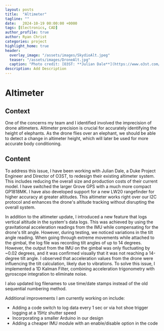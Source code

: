 ```yaml
---
layout: posts
title:  "Altimeter"
tagline: ""
date:   2024-10-19 00:00:00 +0000
tags: [Electronics, CAD]
author_profile: true
author: Ryan Christ
categories: project
highlight_home: true
header:
  overlay_image: "/assets/images/SkydioAlt.jpeg"
  teaser: "/assets/images/DroneAlt.jpg"
  caption: "Photo credit: [O3ST: **Julian Dale**](https://www.o3st.com/wp-content/uploads/2024/08/Skydio2crop-1536x948.jpeg)"
description: Add Description
---
```

# Altimeter
## Context
One of the concerns my team and I identified involved the imprecision of drone altimeters. Altimeter precision is crucial for accurately identifying the height of elephants. As the drone flies over an elephant, we should be able to detect a change in altimeter height, which will later be used for more accurate body conditioning.

## Content
To address this issue, I have been working with Julian Dale, a Duke Project Engineer and Director of O3ST, to redesign their existing altimeter system. This includes reducing the overall size and production costs of their current model. I have switched the larger Grove GPS with a much more compact GP1818MK. I have also developed support for a new LW20 rangefinder for higher accuracy at greater altitudes. This altimeter works right over our I2C protocol and enhances the drone's altitude tracking without disrupting the overall system.

In addition to the altimeter update, I introduced a new feature that logs vertical altitude in the system's data logs. This was achieved by using the gravitational acceleration readings from the IMU while compensating for the drone's tilt angle. However, during testing, we noticed variations in the tilt angle reading. When going through extreme movements while attached to the gimbal, the log file was recording tilt angles of up to 14 degrees. However, the output from the IMU on the gimbal was only fluctuating by ~0.02 degrees, and it was confirmed visually that it was not reaching a 14-degree tilt angle. I observed that acceleration values from the drone were influencing the tilt calculation, likely due to vibrations. To solve this issue, I implemented a 1D Kalman Filter, combining acceleration trigonometry with gyroscope integration to eliminate noise.

I also updated log filenames to use time/date stamps instead of the old sequential numbering method.

Additional improvements I am currently working on include:

* Adding a code switch to log data every 1 sec or via hot shoe trigger logging at a 15Hz shutter speed
* Incorporating a smaller Arduino in our design
* Adding a cheaper IMU module with an enable/disable option in the code
<div id="nanogallery2"></div>
<script>
  $("#nanogallery2").nanogallery2({
  // ### gallery settings ###
  thumbnailHeight:  150,
  thumbnailWidth:   150,
  itemsBaseURL:     '/assets/images/',

  // ### gallery content ###
  items: [
      { src: 'O3STAltimeter.jpg', srct: 'O3STAltimeter.jpg' },
      { src: 'AltWiring.png', srct: 'AltWiring.png' },
      { src: 'AltimeterCode1.png', srct: 'AltimeterCode1.png' },
      { src: 'SkydioAlt.jpeg', srct: 'SkydioAlt.jpeg' },
      { src: 'DroneAlt.jpg', srct: 'DroneAlt.jpg' },

  ]
});
</script>
<br>
  